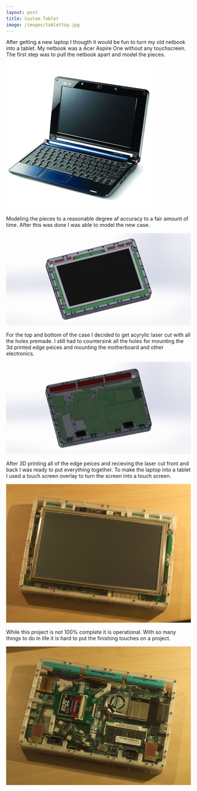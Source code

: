 ```yaml
---
layout: post
title: Custom Tablet
image: /images/tablettop.jpg
---
```


After getting a new laptop I thougth it would be fun to turn my old netbook into a tablet. My netbook was a Acer Aspire One without any touchscreen. The first step was to pull the netbook apart and model the pieces.

![Acer Aspire One](/images/laptop.jpg)

Modeling the pieces to a reasonable degree af accuracy to a fair amount of time. After this was done I was able to model the new case.

![CAD Model](/images/tabletcadtop.png)

For the top and bottom of the case I decided to get acyrylic laser cut with all the holes premade. I still had to countersink all the holes for mounting the 3d printed edge peices and mounting the motherboard and other electronics.

![CAD Model](/images/tabletcadbottom.png)

After 3D printing all of the edge peices and recieving the laser cut front and back I was ready to put everything together. To make the laptop into a tablet I used a touch screen overlay to turn the screen into a touch screen.

![CAD Model](/images/tablettop.jpg)

While this project is not 100% complete it is operational. With so many things to do in life it is hard to put the finishing touches on a project.

![CAD Model](/images/tabletbottom.jpg)
